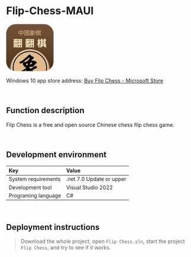 # Flip-Chess-MAUI

![](ScreenShot/logo.png)

 
 Windows 10 app store address: 
[Buy Flip Chess - Microsoft Store](https://www.microsoft.com/store/productId/9PFM18FL44FF)   


<br/>

## Function description

Flip Chess is a free and open source Chinese chess flip chess game.


<br/>

## Development environment

|Key|Value|
|:-|:-|
|System requirements| .net 7.0 Update or upper|
|Development tool|Visual Studio 2022|
|Programing language|C#|


<br/>

## Deployment instructions

> Download the whole project, open `Flip Chess.sln`, start the project `Flip Chess`, and try to see if it works.